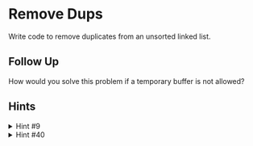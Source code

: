 # Remove Dups

Write code to remove duplicates from an unsorted linked list.

## Follow Up

How would you solve this problem if a temporary buffer is not allowed?

## Hints

<details>
    <summary>Hint #9</summary>
    Have you tried a hash table? You should be able to do this in a single pass of the linked list.
</details>

<details>
    <summary>Hint #40</summary>
    Without extra space, you'll need `O(N^2)` time. Try using two pointers, where the second one searches ahead of the first one.
</details>
